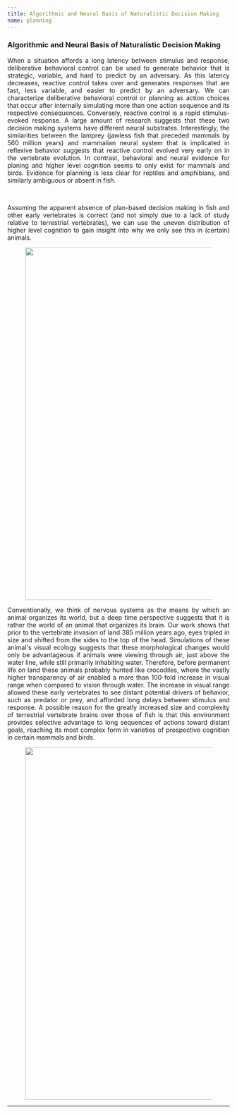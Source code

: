 ```yaml
---
title: Algorithmic and Neural Basis of Naturalistic Decision Making
name: planning
---
```


### Algorithmic and Neural Basis of Naturalistic Decision Making

<p style="text-align:justify" width="100%">When a situation affords a long latency between stimulus and response, 
deliberative behavioral control can be used to generate behavior that is strategic, variable, and hard to predict by an 
adversary. As this latency decreases, reactive control takes over and generates responses that are fast, less variable, and
easier to predict by an adversary. We can characterize deliberative behavioral control or planning as action choices that 
occur after internally simulating more than one action sequence and its respective consequences. Conversely, reactive control 
is a rapid stimulus-evoked response. A large amount of research suggests that these two decision making systems have different 
neural substrates. Interestingly, the similarities between the lamprey (jawless fish that preceded mammals by 560 million 
years) and mammalian neural system that is implicated in reflexive behavior suggests that reactive control evolved very early
on in the vertebrate evolution. In contrast, behavioral and neural evidence for planing and higher level cognition seems to 
only exist for mammals and birds. Evidence for planning is less clear for reptiles and amphibians, and similarly ambiguous or 
absent in fish.</p>
<br>
<p style="text-align:justify" width="100%">Assuming the apparent absence of plan-based decision making in fish and other 
early vertebrates is correct (and not simply due 
to a lack of study relative to terrestrial vertebrates), we can use the uneven distribution of higher level cognition to gain 
insight into why we only see this in (certain) animals.</p> 

<figure><center>
  <img width="800" src="{{site.baseurl}}/images/posts/decision-making.png" data-action="zoom">
</center></figure>

<p style="text-align:justify" width="100%">Conventionally, we think of nervous systems as the means by which an animal organizes its world, but a deep time perspective suggests that it is rather the world of an animal that organizes its brain. Our work shows that prior to the vertebrate invasion of land 385 million years ago, eyes tripled in size and shifted from the sides to the top of the head. Simulations of these animal's visual ecology suggests that these morphological changes would only be advantageous if animals were viewing through air, just above the water line, while still primarily inhabiting water. Therefore, before permanent life on land these animals probably hunted like crocodiles, where the vastly higher transparency of air enabled a more than 100-fold increase in visual range when compared to vision through water. The increase in visual range allowed these early vertebrates to see distant potential drivers of behavior, such as predator or prey, and afforded long delays between stimulus and response.  A possible reason for the greatly increased size and complexity of terrestrial vertebrate brains over those of fish is that this environment provides selective advantage to long sequences of actions toward distant goals, reaching its most complex form in varieties of prospective cognition in certain mammals and birds.</p> 

<figure><center>
  <img width="800" src="{{site.baseurl}}/images/posts/skull_visualrange.png" data-action="zoom">
</center></figure>

<hr>

